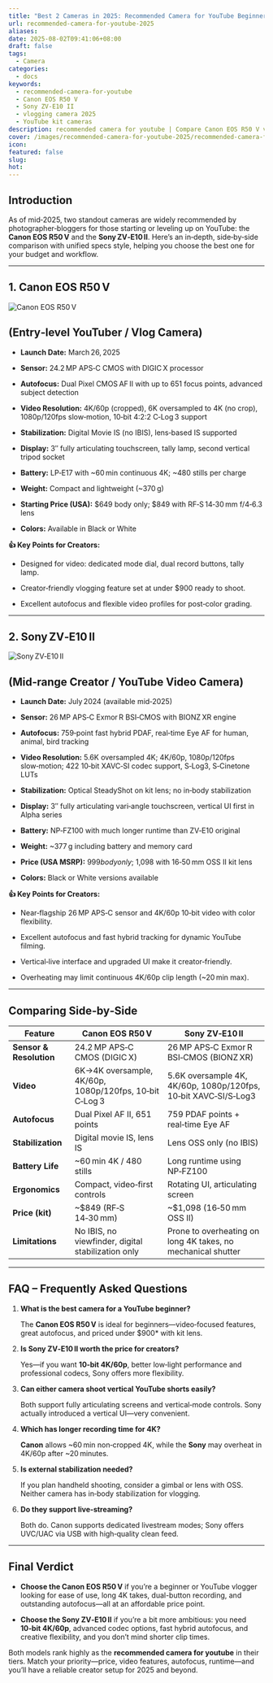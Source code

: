 ```yaml
---
title: "Best 2 Cameras in 2025: Recommended Camera for YouTube Beginners & Creators"
url: recommended-camera-for-youtube-2025
aliases: 
date: 2025-08-02T09:41:06+08:00
draft: false
tags:
  - Camera
categories:
  - docs
keywords:
  - recommended-camera-for-youtube
  - Canon EOS R50 V
  - Sony ZV‑E10 II
  - vlogging camera 2025
  - YouTube kit cameras
description: recommended camera for youtube | Compare Canon EOS R50 V vs Sony ZV‑E10 II, specs, autofocus, video features, pricing & creator setups.
cover: /images/recommended-camera-for-youtube-2025/recommended-camera-for-youtube-2025.webp
icon: 
featured: false
slug: 
hot:
---
```

## **Introduction**

As of mid‑2025, two standout cameras are widely recommended by photographer‑bloggers for those starting or leveling up on YouTube: the **Canon EOS R50 V** and the **Sony ZV‑E10 II**. Here’s an in‑depth, side‑by‑side comparison with unified specs style, helping you choose the best one for your budget and workflow.

---

## **1. Canon EOS R50 V**


![Canon EOS R50 V](/images/recommended-camera-for-youtube-2025/Canon%20EOS%20R50%20V%20camera.jpg)
## **(Entry‑level YouTuber / Vlog Camera)**

- **Launch Date:** March 26, 2025 
    
- **Sensor:** 24.2 MP APS‑C CMOS with DIGIC X processor 
    
- **Autofocus:** Dual Pixel CMOS AF II with up to 651 focus points, advanced subject detection 
    
- **Video Resolution:** 4K/60p (cropped), 6K oversampled to 4K (no crop), 1080p/120fps slow‑motion, 10‑bit 4:2:2 C‑Log 3 support 
    
- **Stabilization:** Digital Movie IS (no IBIS), lens‑based IS supported 
    
- **Display:** 3″ fully articulating touchscreen, tally lamp, second vertical tripod socket 
    
- **Battery:** LP‑E17 with ~60 min continuous 4K; ~480 stills per charge 
    
- **Weight:** Compact and lightweight (~370 g) 
    
- **Starting Price (USA):** $649 body only; $849 with RF‑S 14‑30 mm f/4‑6.3 lens 
    
- **Colors:** Available in Black or White 
    

**👍 Key Points for Creators:**

- Designed for video: dedicated mode dial, dual record buttons, tally lamp. 
    
- Creator‑friendly vlogging feature set at under $900 ready to shoot.
    
- Excellent autofocus and flexible video profiles for post‑color grading.
    

---

## **2. Sony ZV‑E10 II**

![Sony ZV‑E10 II](/images/recommended-camera-for-youtube-2025/Sony%20ZV‑E10%20II%20camera.jpg)
## **(Mid‑range Creator / YouTube Video Camera)**

- **Launch Date:** July 2024 (available mid‑2025) 
    
- **Sensor:** 26 MP APS‑C Exmor R BSI‑CMOS with BIONZ XR engine 
    
- **Autofocus:** 759‑point fast hybrid PDAF, real‑time Eye AF for human, animal, bird tracking 
    
- **Video Resolution:** 5.6K oversampled 4K; 4K/60p, 1080p/120fps slow‑motion; 422 10‑bit XAVC‑SI codec support, S‑Log3, S‑Cinetone LUTs 
    
- **Stabilization:** Optical SteadyShot on kit lens; no in‑body stabilization 
    
- **Display:** 3″ fully articulating vari‑angle touchscreen, vertical UI first in Alpha series 
    
- **Battery:** NP‑FZ100 with much longer runtime than ZV‑E10 original 
    
- **Weight:** ~377 g including battery and memory card 
    
- **Price (USA MSRP):** $999 body only; ~$1,098 with 16‑50 mm OSS II kit lens 
    
- **Colors:** Black or White versions available 
    

  

**👍 Key Points for Creators:**

- Near‑flagship 26 MP APS‑C sensor and 4K/60p 10‑bit video with color flexibility.
    
- Excellent autofocus and fast hybrid tracking for dynamic YouTube filming.
    
- Vertical‑live interface and upgraded UI make it creator‑friendly.
    
- Overheating may limit continuous 4K/60p clip length (~20 min max). 
    

---

## **Comparing Side‑by‑Side**

|**Feature**|**Canon EOS R50 V**|**Sony ZV‑E10 II**|
|---|---|---|
|**Sensor & Resolution**|24.2 MP APS‑C CMOS (DIGIC X)|26 MP APS‑C Exmor R BSI‑CMOS (BIONZ XR)|
|**Video**|6K→4K oversample, 4K/60p, 1080p/120fps, 10‑bit C‑Log 3|5.6K oversample 4K, 4K/60p, 1080p/120fps, 10‑bit XAVC‑SI/S‑Log3|
|**Autofocus**|Dual Pixel AF II, 651 points|759 PDAF points + real‑time Eye AF|
|**Stabilization**|Digital movie IS, lens IS|Lens OSS only (no IBIS)|
|**Battery Life**|~60 min 4K / 480 stills|Long runtime using NP‑FZ100|
|**Ergonomics**|Compact, video‑first controls|Rotating UI, articulating screen|
|**Price (kit)**|~$849 (RF‑S 14‑30 mm)|~$1,098 (16‑50 mm OSS II)|
|**Limitations**|No IBIS, no viewfinder, digital stabilization only|Prone to overheating on long 4K takes, no mechanical shutter|

---

## **FAQ – Frequently Asked Questions**

1. **What is the best camera for a YouTube beginner?**
    
    The **Canon EOS R50 V** is ideal for beginners—video‑focused features, great autofocus, and priced under $900* with kit lens.
    
2. **Is Sony ZV‑E10 II worth the price for creators?**
    
    Yes—if you want **10‑bit 4K/60p**, better low‑light performance and professional codecs, Sony offers more flexibility.
    
3. **Can either camera shoot vertical YouTube shorts easily?**
    
    Both support fully articulating screens and vertical‑mode controls. Sony actually introduced a vertical UI—very convenient.
    
4. **Which has longer recording time for 4K?**
    
    **Canon** allows ~60 min non‑cropped 4K, while the **Sony** may overheat in 4K/60p after ~20 minutes.
    
5. **Is external stabilization needed?**
    
    If you plan handheld shooting, consider a gimbal or lens with OSS. Neither camera has in‑body stabilization for vlogging.
    
6. **Do they support live‑streaming?**
    
    Both do. Canon supports dedicated livestream modes; Sony offers UVC/UAC via USB with high‑quality clean feed.
    

---

## **Final Verdict**

- **Choose the Canon EOS R50 V** if you’re a beginner or YouTube vlogger looking for ease of use, long 4K takes, dual-button recording, and outstanding autofocus—all at an affordable price point.
    
- **Choose the Sony ZV‑E10 II** if you’re a bit more ambitious: you need **10‑bit 4K/60p**, advanced codec options, fast hybrid autofocus, and creative flexibility, and you don’t mind shorter clip times.
  

Both models rank highly as the **recommended camera for youtube** in their tiers. Match your priority—price, video features, autofocus, runtime—and you’ll have a reliable creator setup for 2025 and beyond.
